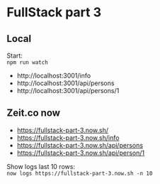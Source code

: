 # FullStack part 3

## Local

Start:\
`npm run watch`

-   http://localhost:3001/info
-   http://localhost:3001/api/persons
-   http://localhost:3001/api/persons/1

## Zeit.co now

-   https://fullstack-part-3.now.sh/
-   https://fullstack-part-3.now.sh/info
-   https://fullstack-part-3.now.sh/api/persons
-   https://fullstack-part-3.now.sh/api/person/1

Show logs last 10 rows:\
`now logs https://fullstack-part-3.now.sh -n 10`
